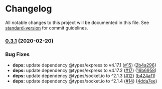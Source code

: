 # Changelog

All notable changes to this project will be documented in this file. See [standard-version](https://github.com/conventional-changelog/standard-version) for commit guidelines.

### [0.3.1](https://github.com/hoishin/ts-nodecg/compare/v0.3.0...v0.3.1) (2020-02-20)


### Bug Fixes

* **deps:** update dependency @types/express to v4.17.1 ([#15](https://github.com/hoishin/ts-nodecg/issues/15)) ([2b4a296](https://github.com/hoishin/ts-nodecg/commit/2b4a296993eadc93aa1338db18d68ea1a2a8c4d5))
* **deps:** update dependency @types/express to v4.17.2 ([#17](https://github.com/hoishin/ts-nodecg/issues/17)) ([16b6958](https://github.com/hoishin/ts-nodecg/commit/16b695847aa82b12d4d77a0bef44d806d67573c4))
* **deps:** update dependency @types/socket.io to ^2.1.3 ([#12](https://github.com/hoishin/ts-nodecg/issues/12)) ([b424af1](https://github.com/hoishin/ts-nodecg/commit/b424af1095de89d21394d53deeb0bd11d24d3595))
* **deps:** update dependency @types/socket.io to ^2.1.4 ([#14](https://github.com/hoishin/ts-nodecg/issues/14)) ([4dda7ee](https://github.com/hoishin/ts-nodecg/commit/4dda7ee5630d40c2c92e2900a80bed642f44f4c0))
